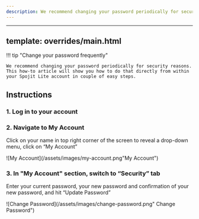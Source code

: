 ```yaml
---
description: We recommend changing your password periodically for security reasons.
---
```

---
template: overrides/main.html
---

!!! tip "Change your password frequently"

    We recommend changing your password periodically for security reasons. This how-to article will show you how to do that directly from within your Spojit Lite account in couple of easy steps.

## Instructions
### 1. Log in to your account

### 2. Navigate to My Account

  Click on your name in top right corner of the screen to reveal a drop-down menu, click on “My Account”

  ![My Account](/assets/images/my-account.png"My Account")

### 3. In "My Account" section, switch to “Security” tab

  Enter your current password, your new password and confirmation of your new password, and hit “Update Password”

  ![Change Password](/assets/images/change-password.png" Change Password")

    